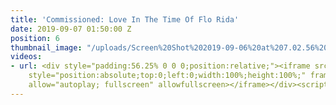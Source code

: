 ```yaml
---
title: 'Commissioned: Love In The Time Of Flo Rida'
date: 2019-09-07 01:50:00 Z
position: 6
thumbnail_image: "/uploads/Screen%20Shot%202019-09-06%20at%207.02.56%20PM-6adfeb.png"
videos:
- url: <div style="padding:56.25% 0 0 0;position:relative;"><iframe src="https://player.vimeo.com/video/358426194?autoplay=1&title=0&byline=0&portrait=0"
    style="position:absolute;top:0;left:0;width:100%;height:100%;" frameborder="0"
    allow="autoplay; fullscreen" allowfullscreen></iframe></div><script src="https://player.vimeo.com/api/player.js"></script>
---
```


